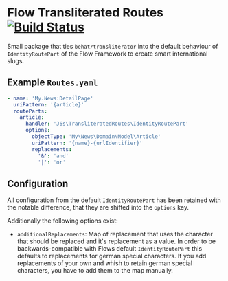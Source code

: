 # Flow Transliterated Routes [![Build Status](https://travis-ci.org/j6s/flow-transliterated-routes.svg?branch=development)](https://travis-ci.org/j6s/flow-transliterated-routes)

Small package that ties `behat/transliterator` into the default behaviour of `IdentityRoutePart` of the Flow Framework to create smart international slugs.

## Example `Routes.yaml`

```yaml
- name: 'My.News:DetailPage'
  uriPattern: '{article}'
  routeParts:
    article:
      handler: 'J6s\TransliteratedRoutes\IdentityRoutePart'
      options:
        objectType: 'My\News\Domain\Model\Article'
        uriPattern: '{name}-{urlIdentifier}'
        replacements:
          '&': 'and'
          '|': 'or'
```

## Configuration 

All configuration from the default `IdentityRoutePart` has been retained with the notable difference, that they are shifted into the `options` key.

Additionally the following options exist:

* `additionalReplacements`: Map of replacement that uses the character that should be replaced and it's replacement as a value. In order to be backwards-compatible with Flows default `IdentityRoutePart` this defaults to replacements for german special characters. If you add replacements of your own and whish to retain german special characters, you have to add them to the map manually.
